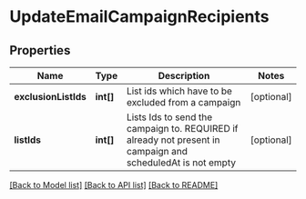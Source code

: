 # UpdateEmailCampaignRecipients

## Properties
Name | Type | Description | Notes
------------ | ------------- | ------------- | -------------
**exclusionListIds** | **int[]** | List ids which have to be excluded from a campaign | [optional] 
**listIds** | **int[]** | Lists Ids to send the campaign to. REQUIRED if already not present in campaign and scheduledAt is not empty | [optional] 

[[Back to Model list]](../../README.md#documentation-for-models) [[Back to API list]](../../README.md#documentation-for-api-endpoints) [[Back to README]](../../README.md)



